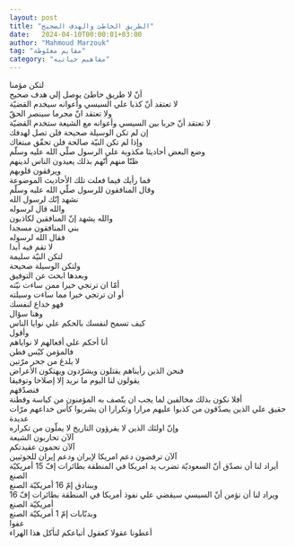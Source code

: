 ```yaml
---
layout: post
title: "الطريق الخاطئ والهدف الصحيح"
date:   2024-04-10T00:00:01+03:00
author: "Mahmoud Marzouk"
tag: "مفايم مغلوطة"
category: "مفاهيم حياتيه"
---
```



لتكن مؤمنا  
أنّ لا طريق خاطئ يوصل إلي هدف صحيح  
لا تعتقد أنّ كذبا علي السيسي وأعوانه سيخدم
القضيّة  
ولا تعتقد انّ مجرما سينصر الحقّ  
لا تعتقد أنّ حربا بين السيسي وأعوانه مع الشيعة ستخدم
القضيّة  
إن لم تكن الوسيلة صحيحة فلن تصل لهدفك  
وإذا لم تكن النيّة صالحة فلن تحقّق مبتغاك  
وضع البعض أحاديثا مكذوبة علي الرسول صلّي الله عليه
وسلّم  
ظنّا منهم أنّهم بذلك يعيدون الناس لدينهم  
ويرققون قلوبهم  
فما رأيك فيما فعلت تلك الأحاديث الموضوعة  
وقال المنافقون للرسول صلّي الله عليه وسلّم  
نشهد إنّك لرسول الله  
والله قال لرسوله  
والله يشهد إنّ المنافقين لكاذبون  
بني المنافقون مسجدا  
فقال الله لرسوله  
لا تقم فيه أبدا  
لتكن النيّة سليمة  
ولتكن الوسيلة صحيحة  
وبعدها ابحث عن التوفيق  
أمّا ان ترتجي خيرا ممن ساءت نيّته  
أو ان ترتجي خيرا مما ساءت وسيلته  
فهو خداع لنفسك  
وهنا سؤال  
كيف تسمح لنفسك بالحكم علي نوايا الناس  
وأقول  
أنا أحكم علي أفعالهم لا نواياهم  
فالمؤمن كيّس فطن  
لا يلدغ من جحر مرّتين  
فنحن الذين رأيناهم يقتلون ويشرّدون ويهتكون
الأعراض  
يقولون لنا اليوم ما نريد إلا إصلاحا وتوفيقا  
فنصدّقهم  
أفلا نكون بذلك مخالفين لما يجب ان يتّصف به المؤمنون من
كياسة وفطنة  
حقيق علي الذين يصدّقون من كذبوا عليهم مرارا وتكرارا ان
يشربوا كأس خداعهم مرّات عديدة  
وإنّ اولئك الذين لا يقرؤون التاريخ لا يملّون من
تكراره  
آلآن تحاربون الشيعة  
آلآن تحمون عقيدتكم  
آلآن ترفضون دعم امريكا لإيران ودعم إيران
للحوثيين  
أيراد لنا أن نصدّق أنّ السعوديّة تضرب يد امريكا في المنطقة
بطائرات إفّ 15 أمريكيّة الصنع  
وببنادق إمّ 16 أمريكيّة الصنع  
ويراد لنا أن نؤمن أنّ السيسي سيقضي علي نفوذ أمريكا في
المنطقة بطائرات إفّ 16 أمريكيّة الصنع  
وبدبّابات إمّ 1 أمريكيّة الصنع  
عفوا  
أعطونا عقولا كعقول أتباعكم لنأكل هذا الهراء
